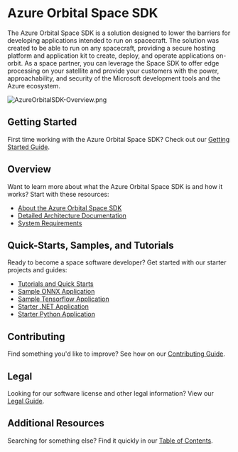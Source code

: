 # Azure Orbital Space SDK
The Azure Orbital Space SDK is a solution designed to lower the barriers for developing applications intended to run on spacecraft. The solution was created to be able to run on any spacecraft, providing a secure hosting platform and application kit to create, deploy, and operate applications on-orbit.
As a space partner, you can leverage the Space SDK to offer edge processing on your satellite and provide your customers with the power, approachability, and security of the Microsoft development tools and the Azure ecosystem.

![AzureOrbitalSDK-Overview.png](./img/AzureOrbitalSDK-Overview.png)

## Getting Started

First time working with the Azure Orbital Space SDK? Check out our [Getting Started Guide](./docs/getting_started.md).

## Overview

Want to learn more about what the Azure Orbital Space SDK is and how it works? Start with these resources:

- [About the Azure Orbital Space SDK](./overview/about-space-sdk.md)
- [Detailed Architecture Documentation](./architecture/README.md)
- [System Requirements](./overview/requirements.md)

## Quick-Starts, Samples, and Tutorials

Ready to become a space software developer? Get started with our starter projects and guides:

- [Tutorials and Quick Starts](tutorials/README.md)
- [Sample ONNX Application](../samples/payloadapps/python/shipdetector-onnx/placeholder)
- [Sample Tensorflow Application](../samples/payloadapps/python/shipdetector-tf/placeholder)
- [Starter .NET Application](../samples/payloadapps/dotnet/starter-app/placeholder)
- [Starter Python Application](../samples/payloadapps/python/starter-app/placeholder)

## Contributing

Find something you'd like to improve? See how on our [Contributing Guide](./CONTRIBUTING.md).

## Legal

Looking for our software license and other legal information? View our [Legal Guide](./LEGAL.md).

## Additional Resources

Searching for something else? Find it quickly in our [Table of Contents](./docs/table_of_contents.md).
